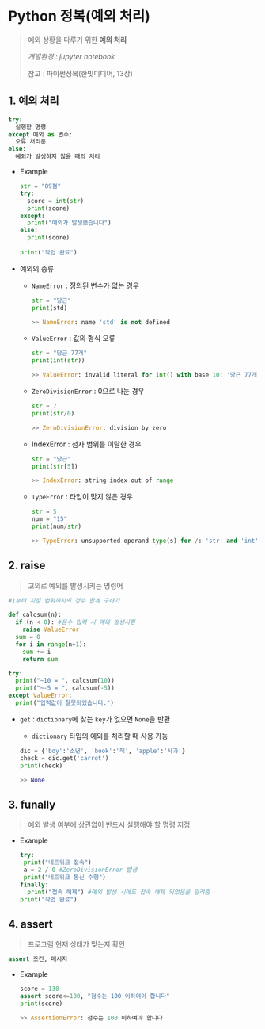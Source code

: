 # Python 정복(예외 처리)

> 예외 상황을 다루기 위한 **예외 처리** 
>
> *개발환경 : jupyter notebook*
>
> 참고 : 파이썬정복(한빛미디어, 13장)



## 1. 예외 처리

```python
try:
  실행할 명령
except 예외 as 변수:
  오류 처리문
else:
  예외가 발생하지 않을 때의 처리
```

- Example

  ```python
  str = "89점"
  try:
    score = int(str)
    print(score)
  except:
    print("예외가 발생했습니다")
  else:
    print(score)
    
  print("작업 완료")
  ```

  

- 예외의 종류

  - `NameError` : 정의된 변수가 없는 경우

    ```python
    str = "당근"
    print(std)
    
    >> NameError: name 'std' is not defined
    ```

    

  - `ValueError` : 값의 형식 오류

    ```python
    str = "당근 77개"
    print(int(str))
    
    >> ValueError: invalid literal for int() with base 10: '당근 77개'
    ```

    

  - `ZeroDivisionError` : 0으로 나눈 경우

    ```python
    str = 7
    print(str/0)
    
    >> ZeroDivisionError: division by zero
    ```

    

  - IndexError : 첨자 범위를 이탈한 경우

    ```python
    str = "당근"
    print(str[5])
    
    >> IndexError: string index out of range
    ```

    

  - `TypeError` : 타입이 맞지 않은 경우

    ```python
    str = 5
    num = "15"
    print(num/str)
    
    >> TypeError: unsupported operand type(s) for /: 'str' and 'int'
    ```



## 2. raise

>  고의로 예외를 발생시키는 명령어

```python
#1부터 지정 범위까지의 정수 합계 구하기

def calcsum(n):
  if (n < 0): #음수 입력 시 예외 발생시킴
    raise ValueError
  sum = 0
  for i in range(n+1):
    sum += i
 	return sum

try:
  print("~10 = ", calcsum(10))
  print("~-5 = ", calcsum(-5))
except ValueError:
  print("입력값이 잘못되었습니다.")
```

- `get` : `dictionary`에 찾는 `key`가 없으면 `None`을 반환

  - `dictionary` 타입의 예외를 처리할 때 사용 가능

  ```python
  dic = {'boy':'소년', 'book':'책', 'apple':'사과'}
  check = dic.get('carrot')
  print(check)
  
  >> None
  ```

  

## 3. funally

> 예외 발생 여부에 상관없이 반드시 실행해야 할 명령 지정

 - Example

   ```python
   try:
   	print("네트워크 접속")
   	a = 2 / 0 #ZeroDivisionError 발생
   	print("네트워크 통신 수행")
   finally:
     print("접속 해제") #예외 발생 시에도 접속 해제 되었음을 알려줌
   print("작업 완료")
   ```



## 4. assert

> 프로그램 현재 상태가 맞는지 확인

```python
assert 조건, 메시지
```

- Example

  ```python
  score = 130
  assert score<=100, "점수는 100 이하여야 합니다"
  print(score)
  
  >> AssertionError: 점수는 100 이하여야 합니다
  ```

  